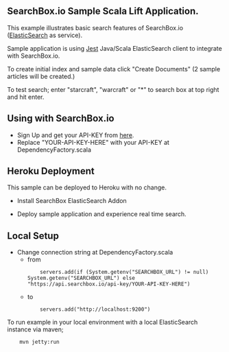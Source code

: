 ## SearchBox.io Sample Scala Lift Application.

This example illustrates basic search features of SearchBox.io ([ElasticSearch](http://www.elasticsearch.org) as service).

Sample application is using [Jest](https://github.com/searchbox-io/Jest) Java/Scala ElasticSearch client to integrate with SearchBox.io.

To create initial index and sample data click "Create Documents" (2 sample articles will be created.)

To test search; enter "starcraft", "warcraft" or "*" to search box at top right and hit enter.

## Using with SearchBox.io

* Sign Up and get your API-KEY from [here](https://searchbox.io/users/sign_up).
* Replace "YOUR-API-KEY-HERE" with your API-KEY at DependencyFactory.scala


## Heroku Deployment

This sample can be deployed to Heroku with no change.

* Install SearchBox ElasticSearch Addon

* Deploy sample application and experience real time search.


## Local Setup

* Change connection string at DependencyFactory.scala
    * from
        ```
            servers.add(if (System.getenv("SEARCHBOX_URL") != null) System.getenv("SEARCHBOX_URL") else "https://api.searchbox.io/api-key/YOUR-API-KEY-HERE")
        ```
    * to
        ```
            servers.add("http://localhost:9200")
        ```

To run example in your local environment with a local ElasticSearch instance via maven;

```
    mvn jetty:run
```